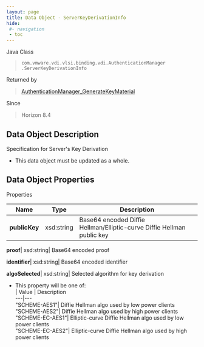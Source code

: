 ```yaml
---
layout: page
title: Data Object - ServerKeyDerivationInfo
hide:
 #- navigation
 - toc
---
```






Java Class  
> `com.vmware.vdi.vlsi.binding.vdi.AuthenticationManager  .ServerKeyDerivationInfo`

Returned by  
> [AuthenticationManager_GenerateKeyMaterial](vdi.AuthenticationManager.md#generateKeyMaterial)

Since  
> Horizon 8.4


## Data Object Description 

Specification for Server's Key Derivation 

  * This data object must be updated as a whole.



## Data Object Properties

Properties

Name |  Type |  Description   
---|---|---  
**publicKey**|  xsd:string|  Base64 encoded Diffie Hellman/Elliptic-curve Diffie Hellman public key   
  
**proof**|  xsd:string|  Base64 encoded proof   
  
**identifier**|  xsd:string|  Base64 encoded identifier   
  
**algoSelected**|  xsd:string|  Selected algorithm for key derivation   


  * This property will be one of:  
|  Value |  Description   
---|---  
"SCHEME-AES1"| Diffie Hellman algo used by low power clients  
"SCHEME-AES2"| Diffie Hellman algo used by high power clients  
"SCHEME-EC-AES1"| Elliptic-curve Diffie Hellman algo used by low power clients  
"SCHEME-EC-AES2"| Elliptic-curve Diffie Hellman algo used by high power clients  

  
  
  
   
  
  

